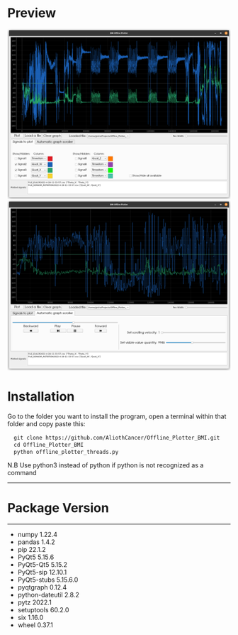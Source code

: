 # Preview
![alt text](https://github.com/AliothCancer/Offline_Plotter_BMI/blob/main/offline_plotter_1)
![alt text](https://github.com/AliothCancer/Offline_Plotter_BMI/blob/main/offline_plotter2)

# Installation

Go to the folder you want to install the program, open a terminal within that folder and copy paste this:
      
      git clone https://github.com/AliothCancer/Offline_Plotter_BMI.git
      cd Offline_Plotter_BMI
      python offline_plotter_threads.py
N.B Use python3 instead of python if python is not recognized as a command

--------------- --------

# Package         Version

--------------- --------
- numpy           1.22.4
- pandas          1.4.2
- pip             22.1.2
- PyQt5           5.15.6
- PyQt5-Qt5       5.15.2
- PyQt5-sip       12.10.1
- PyQt5-stubs     5.15.6.0
- pyqtgraph       0.12.4
- python-dateutil 2.8.2
- pytz            2022.1
- setuptools      60.2.0
- six             1.16.0
- wheel           0.37.1
